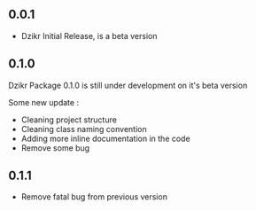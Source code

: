## 0.0.1

* Dzikr Initial Release, is a beta version

## 0.1.0

Dzikr Package 0.1.0 is still under development on it's beta version

Some new update :

* Cleaning project structure
* Cleaning class naming convention
* Adding more inline documentation in the code
* Remove some bug

## 0.1.1

* Remove fatal bug from previous version
